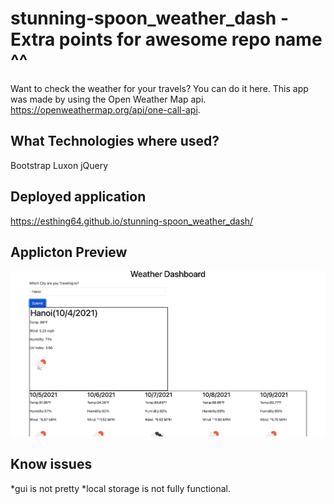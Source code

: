 # stunning-spoon_weather_dash - Extra points for awesome repo name ^^

Want to check the weather for your travels? You can do it here. This app was made by using the Open Weather Map api. https://openweathermap.org/api/one-call-api.

## What Technologies where used?

Bootstrap
Luxon
jQuery


## Deployed application 
https://esthing64.github.io/stunning-spoon_weather_dash/


## Applicton Preview

![I'm searching for the weather in Hanoi Vietnam](./assets/readme_img/hanoi.png)

## Know issues


*gui is not pretty
*local storage is not fully functional.
